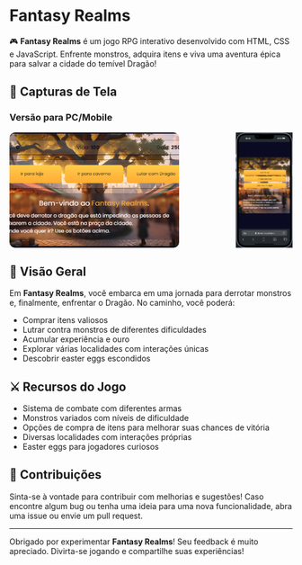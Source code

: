 # Fantasy Realms

🎮 **Fantasy Realms** é um jogo RPG interativo desenvolvido com HTML, CSS e JavaScript. Enfrente monstros, adquira itens e viva uma aventura épica para salvar a cidade do temível Dragão!

## 📸 Capturas de Tela

### Versão para PC/Mobile

<div style="display: flex; justify-content: space-between;">
  <img src="images/versao-pc.png" alt="Fantasy Realms - PC" style="width: 60%; object-fit: cover; border-radius: 10px;">
  <img src="images/versao-mobile.png" alt="Fantasy Realms - Responsivo" style="width: 20%; object-fit: cover border-radius: 10px;">
</div>

## 🚀 Visão Geral

Em **Fantasy Realms**, você embarca em uma jornada para derrotar monstros e, finalmente, enfrentar o Dragão. No caminho, você poderá:

- Comprar itens valiosos
- Lutrar contra monstros de diferentes dificuldades
- Acumular experiência e ouro
- Explorar várias localidades com interações únicas
- Descobrir easter eggs escondidos

## ⚔️ Recursos do Jogo

- Sistema de combate com diferentes armas
- Monstros variados com níveis de dificuldade
- Opções de compra de itens para melhorar suas chances de vitória
- Diversas localidades com interações próprias
- Easter eggs para jogadores curiosos

## 🤝 Contribuições

Sinta-se à vontade para contribuir com melhorias e sugestões! Caso encontre algum bug ou tenha uma ideia para uma nova funcionalidade, abra uma issue ou envie um pull request.

---

Obrigado por experimentar **Fantasy Realms**! Seu feedback é muito apreciado. Divirta-se jogando e compartilhe suas experiências!
